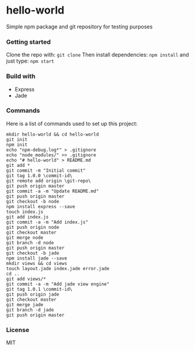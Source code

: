# hello-world

Simple npm package and git repository for testing purposes

### Getting started

Clone the repo with:
`git clone`
Then install dependencies:
`npm install`
and just type:
`npm start`

### Build with
- Express
- Jade

### Commands

Here is a list of commands used to set up this project:
```
mkdir hello-world && cd hello-world
git init
npm init
echo "npm-debug.log*" > .gitignore
echo "node_modules/" >> .gitignore
echo "# hello-world" > README.md
git add *
git commit -m "Initial commit"
git tag 1.0.0 \commit-id\
git remote add origin \git-repo\
git push origin master
git commit -a -m "Update README.md"
git push origin master
git checkout -b node
npm install express --save
touch index.js
git add index.js
git commit -a -m "Add index.js"
git push origin node
git checkout master
git merge node
git branch -d node
git push origin master
git checkout -b jade
npm install jade --save
mkdir views && cd views
touch layout.jade index.jade error.jade
cd ..
git add views/*
git commit -a -m "Add jade view engine"
git tag 1.0.1 \commit-id\
git push origin jade
git checkout master
git merge jade
git branch -d jade
git push origin master
```

### License
MIT